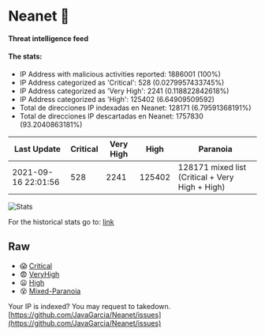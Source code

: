 # Neanet :hocho:
#### Threat intelligence feed
#### The stats:

- IP Address with malicious activities reported: 1886001 (100%)
- IP Address categorized as 'Critical':  528 (0.0279957433745%)
- IP Address categorized as 'Very High':  2241 (0.118822842618%)
- IP Address categorized as 'High':  125402 (6.64909509592)
- Total de direcciones IP indexadas en Neanet:  128171 (6.79591368191%)
- Total de direcciones IP descartadas en Neanet:  1757830 (93.2040863181%)

| Last Update | Critical | Very High | High | Paranoia |
| --- | --- | --- | --- | --- |
| 2021-09-16 22:01:56 | 528 | 2241 | 125402 | 128171 mixed list (Critical + Very High + High)|

![Stats](https://docs.google.com/spreadsheets/d/e/2PACX-1vSnaNMIXVabIpDJjufMlzH7poXnshF3mgd8Is1g9ytUEzVsP5my4Trn8f-xkoLLQ38xpL3HtmUexLo6/pubchart?oid=501124687&format=image)

For the historical stats go to: [link](/stats.csv)
## Raw
- :scream: [Critical](https://raw.githubusercontent.com/JavaGarcia/Neanet/master/blacklists/neanet_critical.txt)
- :fearful: [VeryHigh](https://raw.githubusercontent.com/JavaGarcia/Neanet/master/blacklists/neanet_veryHigh.txtt)
- :frowning: [High](https://raw.githubusercontent.com/JavaGarcia/Neanet/master/blacklists/neanet_high.txt)
- :dizzy_face: [Mixed-Paranoia](https://raw.githubusercontent.com/JavaGarcia/Neanet/master/blacklists/neanet_all.txt)


Your IP is indexed? You may request to takedown. [https://github.com/JavaGarcia/Neanet/issues](https://github.com/JavaGarcia/Neanet/issues)












































































































































































































































































































































































































































































































































































































































































































































































































































































































































































































































































































































































































































































































































































































































































































































































































































































































































































































































































































































































































































































































































































































































































































































































































































































































































































































































































































































































































































































































































































































































































































































































































































































































































































































































































































































































































































































































































































































































































































































































































































































































































































































































































































































































































































































































































































































































































































































































































































































































































































































































































































































































































































































































































































































































































































































































































































































































































































































































































































































































































































































































































































































































































































































































































































































































































































































































































































































































































































































































































































































































































































































































































































































































































































































































































































































































































































































































































































































































































































































































































































































































































































































































































































































































































































































































































































































































































































































































































































































































































































































